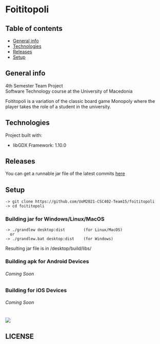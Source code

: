 # Foititopoli

## Table of contents
* [General info](#general-info)
* [Technologies](#technologies)
* [Releases](#releases)
* [Setup](#setup)


## General info
4th Semester Team Project  
Software Technology course at the University of Macedonia

Foititopoli is a variation of the classic board game Monopoly where the player takes the role of a student in the university.


## Technologies
Project built with:
* libGDX Framework: 1.10.0

## Releases
You can get a runnable jar file of the latest commits [here](https://github.com/UoM2021-CSC402-Team15/foititopoli/actions)

## Setup
```
-> git clone https://github.com/UoM2021-CSC402-Team15/foititopoli
-> cd foititopoli
```

### Building jar for Windows/Linux/MacOS
```
-> ./grandlew desktop:dist        (for Linux/MacOS)
  or
-> ./grandlew.bat desktop:dist    (for Windows)
```
Resulting jar file is in /desktop/build/libs/

### Building apk for Android Devices
###### Coming Soon

### Building for iOS Devices
###### Coming Soon

#

![](https://pbs.twimg.com/media/EaGJmWfU8AAZQPP.jpg)

## LICENSE